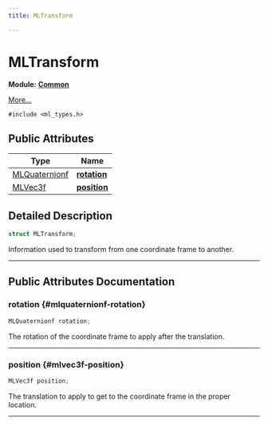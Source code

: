 ```yaml
---
title: MLTransform

---
```


# MLTransform

**Module:** **[Common](/versioned_docs/version-14-Jun-2023/api-ref/api/Modules/group___common/group___common.md)**



 [More...](#detailed-description)


`#include <ml_types.h>`

## Public Attributes

| Type           | Name           |
| -------------- | -------------- |
| [MLQuaternionf](/versioned_docs/version-14-Jun-2023/api-ref/api/Modules/group___common/struct_m_l_quaternionf.md) | **[rotation](/versioned_docs/version-14-Jun-2023/api-ref/api/Modules/group___common/struct_m_l_transform.md#mlquaternionf-rotation)**  |
| [MLVec3f](/versioned_docs/version-14-Jun-2023/api-ref/api/Modules/group___common/struct_m_l_vec3f.md) | **[position](/versioned_docs/version-14-Jun-2023/api-ref/api/Modules/group___common/struct_m_l_transform.md#mlvec3f-position)**  |

## Detailed Description

```cpp
struct MLTransform;
```


Information used to transform from one coordinate frame to another. 





-----------
## Public Attributes Documentation

### rotation {#mlquaternionf-rotation}

```cpp
MLQuaternionf rotation;
```


The rotation of the coordinate frame to apply after the translation. 





-----------

### position {#mlvec3f-position}

```cpp
MLVec3f position;
```


The translation to apply to get to the coordinate frame in the proper location. 





-----------


